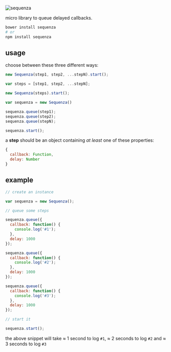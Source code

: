 ![sequenza](http://gibatronic.github.io/sequenza/etc/sequenza.svg)

micro library to queue delayed callbacks.

```sh
bower install sequenza
# or
npm install sequenza
```

## usage

choose between these three different ways:

```js
new Sequenza(step1, step2, ...stepN).start();
```

```js
var steps = [step1, step2, ...stepN];

new Sequenza(steps).start();
```

```js
var sequenza = new Sequenza()

sequenza.queue(step1);
sequenza.queue(step2);
sequenza.queue(stepN);

sequenza.start();
```

a **step** should be an object containing *at least* one of these properties:

```js
{
  callback: Function,
  delay: Number
}
```

## example

```js
// create an instance

var sequenza = new Sequenza();

// queue some steps

sequenza.queue({
  callback: function() {
    console.log('#1');
  },
  delay: 1000
});

sequenza.queue({
  callback: function() {
    console.log('#2');
  },
  delay: 1000
});

sequenza.queue({
  callback: function() {
    console.log('#3');
  },
  delay: 1000
});

// start it

sequenza.start();
```

the above snippet will take ≈ 1 second to log `#1`, ≈ 2 seconds to log `#2` and ≈ 3 seconds to log `#3`

